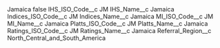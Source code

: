 <?xml version="1.0" encoding="UTF-8"?>
<CustomMetadata xmlns="http://soap.sforce.com/2006/04/metadata" xmlns:xsi="http://www.w3.org/2001/XMLSchema-instance" xmlns:xsd="http://www.w3.org/2001/XMLSchema">
    <label>Jamaica</label>
    <protected>false</protected>
    <values>
        <field>IHS_ISO_Code__c</field>
        <value xsi:type="xsd:string">JM</value>
    </values>
    <values>
        <field>IHS_Name__c</field>
        <value xsi:type="xsd:string">Jamaica</value>
    </values>
    <values>
        <field>Indices_ISO_Code__c</field>
        <value xsi:type="xsd:string">JM</value>
    </values>
    <values>
        <field>Indices_Name__c</field>
        <value xsi:type="xsd:string">Jamaica</value>
    </values>
    <values>
        <field>MI_ISO_Code__c</field>
        <value xsi:type="xsd:string">JM</value>
    </values>
    <values>
        <field>MI_Name__c</field>
        <value xsi:type="xsd:string">Jamaica</value>
    </values>
    <values>
        <field>Platts_ISO_Code__c</field>
        <value xsi:type="xsd:string">JM</value>
    </values>
    <values>
        <field>Platts_Name__c</field>
        <value xsi:type="xsd:string">Jamaica</value>
    </values>
    <values>
        <field>Ratings_ISO_Code__c</field>
        <value xsi:type="xsd:string">JM</value>
    </values>
    <values>
        <field>Ratings_Name__c</field>
        <value xsi:type="xsd:string">Jamaica</value>
    </values>
    <values>
        <field>Referral_Region__c</field>
        <value xsi:type="xsd:string">North_Central_and_South_America</value>
    </values>
</CustomMetadata>
